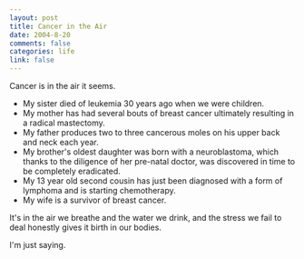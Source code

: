 ```yaml
--- 
layout: post
title: Cancer in the Air
date: 2004-8-20
comments: false
categories: life
link: false
---
```

Cancer is in the air it seems.
<ul>
<li class="il">My sister died of leukemia 30 years ago when we were children.</li> <li class="il">My mother has had several bouts of breast cancer ultimately resulting in a radical mastectomy. </li><li class="il">My father produces two to three cancerous moles on his upper back and neck each year. </li><li class="il">My brother's oldest daughter was born with a neuroblastoma, which thanks to the diligence of her pre-natal doctor, was discovered in time to be completely eradicated. </li><li class="il">My 13 year old second cousin has just been diagnosed with a form of lymphoma and is starting chemotherapy. </li><li class="il">My wife is a survivor of breast cancer.</li></ul>

It's in the air we breathe and the water we drink, and the stress we fail to deal honestly gives it birth in our bodies.

I'm just saying.
